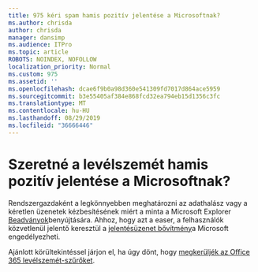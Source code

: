 ```yaml
---
title: 975 kéri spam hamis pozitív jelentése a Microsoftnak?
ms.author: chrisda
author: chrisda
manager: dansimp
ms.audience: ITPro
ms.topic: article
ROBOTS: NOINDEX, NOFOLLOW
localization_priority: Normal
ms.custom: 975
ms.assetid: ''
ms.openlocfilehash: dcae6f9b0a98d360e541309fd7017d864ace5959
ms.sourcegitcommit: b3e55405af384e868fcd32ea794eb15d1356c3fc
ms.translationtype: MT
ms.contentlocale: hu-HU
ms.lasthandoff: 08/29/2019
ms.locfileid: "36666446"
---
```

# <a name="would-you-like-to-report-a-spam-false-positive-to-microsoft"></a>Szeretné a levélszemét hamis pozitív jelentése a Microsoftnak?

Rendszergazdaként a legkönnyebben meghatározni az adathalász vagy a kéretlen üzenetek kézbesítésének miért a minta a Microsoft Explorer [Beadványok](https://protection.office.com/reportsubmission)benyújtására. Ahhoz, hogy azt a easer, a felhasználók közvetlenül jelentő keresztül a [jelentésüzenet bővítmény](https://appsource.microsoft.com/product/office/WA104381180?src=office&tab=Overview)a Microsoft engedélyezheti.

Ajánlott körültekintéssel járjon el, ha úgy dönt, hogy [megkerüljék az Office 365 levélszemét-szűrőket](https://docs.microsoft.com/exchange/troubleshoot/antispam/cautions-against-bypassing-spam-filters).
